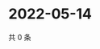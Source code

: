 # 2022-05-14

共 0 条

<!-- BEGIN WEIBO -->
<!-- 最后更新时间 Sat May 14 2022 09:43:53 GMT+0800 (China Standard Time) -->

<!-- END WEIBO -->
